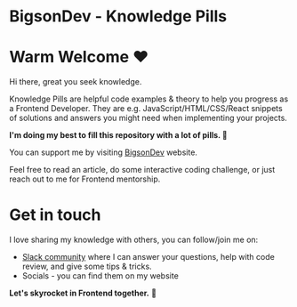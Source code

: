 # BigsonDev - Knowledge Pills

# Warm Welcome ❤️

Hi there, great you seek knowledge.

Knowledge Pills are helpful code examples & theory to help you progress as a Frontend Developer.
They are e.g. JavaScript/HTML/CSS/React snippets of solutions and answers you might need when implementing your projects.

**I'm doing my best to fill this repository with a lot of pills. 💊**

You can support me by visiting [BigsonDev](https://bigsondev.com) website.

Feel free to read an article, do some interactive coding challenge, or just reach out to me for Frontend mentorship.


# Get in touch

I love sharing my knowledge with others, you can follow/join me on:

- [Slack community](https://bigsondev.com/start-here/#bigsondev-slack) where I can answer your questions, help with code review, and give some tips & tricks.
- Socials - you can find them on my website

**Let's skyrocket in Frontend together.** 🚀